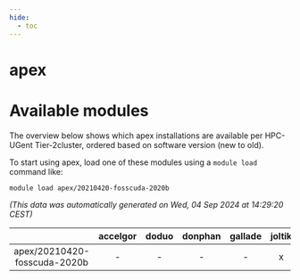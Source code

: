 ```yaml
---
hide:
  - toc
---
```


apex
====

# Available modules


The overview below shows which apex installations are available per HPC-UGent Tier-2cluster, ordered based on software version (new to old).

To start using apex, load one of these modules using a `module load` command like:

```shell
module load apex/20210420-fosscuda-2020b
```

*(This data was automatically generated on Wed, 04 Sep 2024 at 14:29:20 CEST)*  

| |accelgor|doduo|donphan|gallade|joltik|shinx|skitty|
| :---: | :---: | :---: | :---: | :---: | :---: | :---: | :---: |
|apex/20210420-fosscuda-2020b|-|-|-|-|x|-|-|
